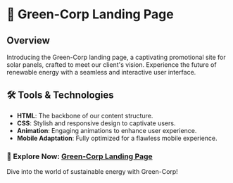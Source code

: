 # :high_brightness: Green-Corp Landing Page

## Overview
Introducing the Green-Corp landing page, a captivating promotional site for solar panels, crafted to meet our client's vision. Experience the future of renewable energy with a seamless and interactive user interface.

## :hammer_and_wrench: Tools & Technologies
- **HTML**: The backbone of our content structure.
- **CSS**: Stylish and responsive design to captivate users.
- **Animation**: Engaging animations to enhance user experience.
- **Mobile Adaptation**: Fully optimized for a flawless mobile experience.

### :link: Explore Now: [Green-Corp Landing Page](URL)

Dive into the world of sustainable energy with Green-Corp!
